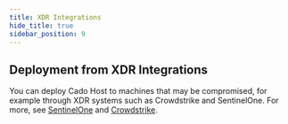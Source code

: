 ```yaml
---
title: XDR Integrations
hide_title: true
sidebar_position: 9
---
```


## Deployment from XDR Integrations
You can deploy Cado Host to machines that may be compromised, for example through XDR systems such as Crowdstrike and SentinelOne.
For more, see [SentinelOne](/cado-response/manage/integrations/xdr/sentinelone) and [Crowdstrike](/cado-response/manage/integrations/xdr/crowdstrike).